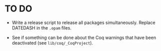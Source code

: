 # TO DO

* Write a release script to release all packages simultaneously.
  Replace DATEDASH in the `.opam` files.

* See if something can be done about the Coq warnings that have been
  deactivated (see `lib/coq/_CoqProject`).
